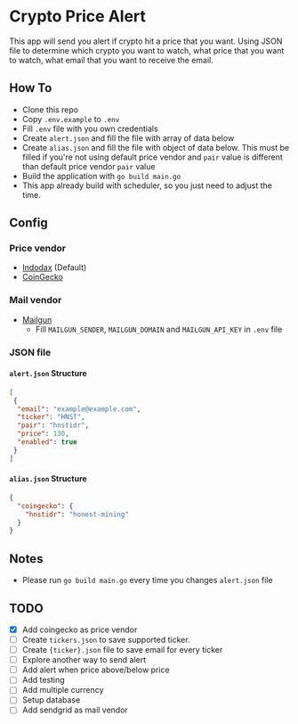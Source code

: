 # Crypto Price Alert

This app will send you alert if crypto hit a price that you want. Using JSON file to determine which crypto you want to watch, what price that you want to watch, what email that you want to receive the email.

## How To
- Clone this repo
- Copy `.env.example` to `.env`
- Fill `.env` file with you own credentials
- Create `alert.json` and fill the file with array of data below
- Create `alias.json` and fill the file with object of data below. This must be filled if you're not using default price vendor and `pair` value is different than default price vendor `pair` value
- Build the application with `go build main.go`
- This app already build with scheduler, so you just need to adjust the time.

## Config

### Price vendor
- [Indodax](https://github.com/btcid/indodax-official-api-docs/blob/master/Public-RestAPI.md#ticker) (Default)
- [CoinGecko](https://www.coingecko.com/en/api/documentation)

### Mail vendor
- [Mailgun](https://www.mailgun.com)
  - Fill `MAILGUN_SENDER`, `MAILGUN_DOMAIN` and `MAILGUN_API_KEY` in `.env` file

### JSON file

#### `alert.json` Structure
```json
[
 {
  "email": "example@example.com",
  "ticker": "HNST",
  "pair": "hnstidr",
  "price": 130,
  "enabled": true
 }
]
```

#### `alias.json` Structure
```json
{
  "coingecko": {
    "hnstidr": "honest-mining"
  }
}
```

## Notes
- Please run `go build main.go` every time you changes `alert.json` file

## TODO
- [x] Add coingecko as price vendor
- [ ] Create `tickers.json` to save supported ticker.
- [ ] Create `{ticker}.json` file to save email for every ticker
- [ ] Explore another way to send alert
- [ ] Add alert when price above/below price
- [ ] Add testing
- [ ] Add multiple currency
- [ ] Setup database
- [ ] Add sendgrid as mail vendor
